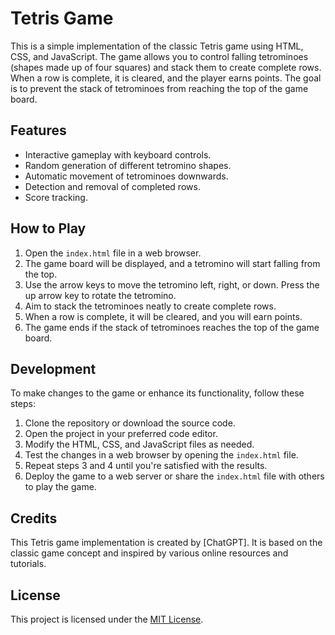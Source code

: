 # Tetris Game

This is a simple implementation of the classic Tetris game using HTML, CSS, and JavaScript. The game allows you to control falling tetrominoes (shapes made up of four squares) and stack them to create complete rows. When a row is complete, it is cleared, and the player earns points. The goal is to prevent the stack of tetrominoes from reaching the top of the game board.

## Features

- Interactive gameplay with keyboard controls.
- Random generation of different tetromino shapes.
- Automatic movement of tetrominoes downwards.
- Detection and removal of completed rows.
- Score tracking.

## How to Play

1. Open the `index.html` file in a web browser.
2. The game board will be displayed, and a tetromino will start falling from the top.
3. Use the arrow keys to move the tetromino left, right, or down. Press the up arrow key to rotate the tetromino.
4. Aim to stack the tetrominoes neatly to create complete rows.
5. When a row is complete, it will be cleared, and you will earn points.
6. The game ends if the stack of tetrominoes reaches the top of the game board.

## Development

To make changes to the game or enhance its functionality, follow these steps:

1. Clone the repository or download the source code.
2. Open the project in your preferred code editor.
3. Modify the HTML, CSS, and JavaScript files as needed.
4. Test the changes in a web browser by opening the `index.html` file.
5. Repeat steps 3 and 4 until you're satisfied with the results.
6. Deploy the game to a web server or share the `index.html` file with others to play the game.

## Credits

This Tetris game implementation is created by [ChatGPT]. It is based on the classic game concept and inspired by various online resources and tutorials.

## License

This project is licensed under the [MIT License](LICENSE).
